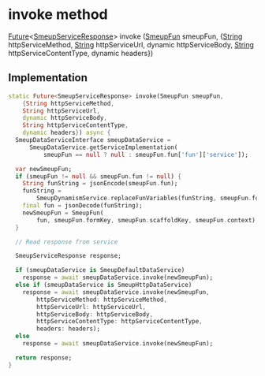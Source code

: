 


# invoke method








[Future](https://api.flutter.dev/flutter/dart-async/Future-class.html)&lt;[SmeupServiceResponse](../../smeup_services_smeup_service_response/SmeupServiceResponse-class.md)> invoke
([SmeupFun](../../smeup_models_smeup_fun/SmeupFun-class.md) smeupFun, {[String](https://api.flutter.dev/flutter/dart-core/String-class.html) httpServiceMethod, [String](https://api.flutter.dev/flutter/dart-core/String-class.html) httpServiceUrl, dynamic httpServiceBody, [String](https://api.flutter.dev/flutter/dart-core/String-class.html) httpServiceContentType, dynamic headers})








## Implementation

```dart
static Future<SmeupServiceResponse> invoke(SmeupFun smeupFun,
    {String httpServiceMethod,
    String httpServiceUrl,
    dynamic httpServiceBody,
    String httpServiceContentType,
    dynamic headers}) async {
  SmeupDataServiceInterface smeupDataService =
      SmeupDataService.getServiceImplementation(
          smeupFun == null ? null : smeupFun.fun['fun']['service']);

  var newSmeupFun;
  if (smeupFun != null && smeupFun.fun != null) {
    String funString = jsonEncode(smeupFun.fun);
    funString =
        SmeupDynamismService.replaceFunVariables(funString, smeupFun.formKey);
    final fun = jsonDecode(funString);
    newSmeupFun = SmeupFun(
        fun, smeupFun.formKey, smeupFun.scaffoldKey, smeupFun.context);
  }

  // Read response from service

  SmeupServiceResponse response;

  if (smeupDataService is SmeupDefaultDataService)
    response = await smeupDataService.invoke(newSmeupFun);
  else if (smeupDataService is SmeupHttpDataService)
    response = await smeupDataService.invoke(newSmeupFun,
        httpServiceMethod: httpServiceMethod,
        httpServiceUrl: httpServiceUrl,
        httpServiceBody: httpServiceBody,
        httpServiceContentType: httpServiceContentType,
        headers: headers);
  else
    response = await smeupDataService.invoke(newSmeupFun);

  return response;
}
```







